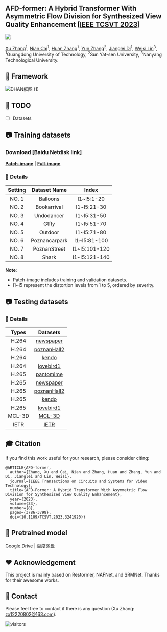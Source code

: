 ## AFD-former: A Hybrid Transformer With Asymmetric Flow Division for Synthesized View Quality Enhancement [[IEEE TCSVT 2023](https://ieeexplore.ieee.org/abstract/document/10036109)]
<a href='https://ieeexplore.ieee.org/abstract/document/10036109'><img src='https://img.shields.io/badge/IEEE TCSVT 2023-10036109.svg'></a> &nbsp;&nbsp; 

[Xu Zhang](https://scholar.google.com.hk/citations?hl=zh-CN&view_op=list_works&gmla=AH70aAWtx1iZq4HKxDbyL0qpc4nqAVPwQVafhr159vwV-LmLTU-ZMvIXpISZyLzsQSyy2mrN3QOg_n074egb6n7BNFKNIBI&user=xDDy-DwAAAAJ)<sup>1</sup>, [Nian Cai](https://scholar.google.com.hk/citations?hl=zh-CN&user=hxDRrEQAAAAJ&view_op=list_works)<sup>1</sup>, [Huan Zhang](https://scholar.google.com.hk/citations?user=bJjd_kMAAAAJ&hl=zh-CN)<sup>1</sup>, [Yun Zhang](https://scholar.google.com.hk/citations?user=tZp-uVoAAAAJ&hl=zh-CN)<sup>2</sup>, [Jianglei Di](https://scholar.google.com.hk/citations?user=QlJKQxEAAAAJ&hl=zh-CN)<sup>1</sup>, [Weisi Lin](https://scholar.google.com.hk/citations?user=D_S41X4AAAAJ&hl=zh-CN)<sup>3</sup>,  
<sup>1</sup>Guangdong University of Technology, <sup>2</sup>Sun Yat-sen University, <sup>3</sup>Nanyang Technological University.


## 🔎 Framework
![DHAN框图 (1)](https://user-images.githubusercontent.com/93698474/219914969-265f1ae7-37f5-4acf-815c-7a91f858e407.png)

## 📌 TODO
- [ ] Datasets


## 📷 Training datasets
### Download [Baidu Netdisk link]
[**Patch-image**](https://pan.baidu.com/s/1VIVj5alhlNEG9Kg6cfmSvA?pwd=23nt) | [**Full-image**](https://pan.baidu.com/s/1LVM8CVcvTe0fh232eo5bKA?pwd=23nt)   

### 📏 Details
| Setting   | Dataset Name          | Index                          |
| :-------: | :-------------------: | :----------------------------: |
| NO. 1 | Balloons              | l1~l5:1-20                     | 
| NO. 2 | Bookarrival           | l1~l5:21-30    | 
| NO. 3 | Undodancer            | l1~l5:31-50            |   
| NO. 4 | Gtfly                 | l1~l5:51-70            |             
| NO. 5 | Outdoor               | l1~l5:71-80            |           
| NO. 6 | Poznancarpark         | l1~l5:81-100            |            
| NO. 7 | PoznanStreet          | l1~l5:101-120            |            
| NO. 8 | Shark                 | l1~l5:121-140            |            

**Note**:  
* Patch-image includes training and validation datasets.
* l1~l5 represent the distortion levels from 1 to 5, ordered by severity.

## 📷 Testing datasets
### 📏 Details
|  Types          | Datasets                            | 
| :-------------: | :---------------------------------: |
| H.264           | [newspaper](https://pan.baidu.com/s/1iDTaZpWoDDxAJfkPRiWqrw?pwd=23nt) |
| H.264           | [poznanHall2](https://pan.baidu.com/s/19B4_3sz7EGm7xmBajjtmZw?pwd=23nt) | 
| H.264           | [kendo](https://pan.baidu.com/s/10Dh1bRlqqmIii_Vooo7t-g?pwd=23nt)        | 
| H.264           | [lovebird1](https://pan.baidu.com/s/1mc89oaiyaQmQpQLgkIhSuw?pwd=23nt)        | 
| H.265           | [pantomime](https://pan.baidu.com/s/1fkmXtCmU6RekD64TP7lYTw?pwd=23nt)        | 
| H.265           | [newspaper](https://pan.baidu.com/s/1NJibsjEue573fxq-SJJs8w?pwd=23nt)        | 
| H.265           | [poznanHall2](https://pan.baidu.com/s/1pHr60e2ReC9j523Hg0Bung?pwd=23nt)        | 
| H.265           | [kendo](https://pan.baidu.com/s/1dif23C0NuYug3Xaw9AdUCg?pwd=23nt)        | 
| H.265           | [lovebird1](https://pan.baidu.com/s/1TAj47LHAwPFLWQAf7Jbn2Q?pwd=23nt)        | 
| MCL-3D          | [MCL-3D](http://mcl.usc.edu/mcl-3d-database/)    | 
| IETR            | [IETR](https://vaader-data.insa-rennes.fr/data/stian/ieeetom/IETR_DIBR_Database.zip) | 

## 🎓 Citation
If you find this work useful for your research, please consider citing:
```
@ARTICLE{AFD-former,
  author={Zhang, Xu and Cai, Nian and Zhang, Huan and Zhang, Yun and Di, Jianglei and Lin, Weisi},
  journal={IEEE Transactions on Circuits and Systems for Video Technology}, 
  title={AFD-Former: A Hybrid Transformer With Asymmetric Flow Division for Synthesized View Quality Enhancement}, 
  year={2023},
  volume={33},
  number={8},
  pages={3786-3798},
  doi={10.1109/TCSVT.2023.3241920}}
```

## 🍺 Pretrained model
[Google Drive](https://drive.google.com/drive/folders/1MY0spqtkWaPDPK0Yjb2CmM1QczI1yh-Y) | [百度网盘](https://pan.baidu.com/s/10KfHP-SN2wVlEzCrdH-I8w?pwd=23nt) 

## ❤️ Acknowledgement
This project is mainly based on Restormer, NAFNet, and SRMNet. Thanks for their awesome works.

## 📧 Contact
Please feel free to contact if there is any question (Xu Zhang: zx12220802@163.com).

<!--(⚙️ Dependencies and Installation; :hugs:; :star:; 🚀📢🔥🎅🎄🍺📏)-->

![visitors](https://visitor-badge.laobi.icu/badge?page_id=House-yuyu/AFD-former)

